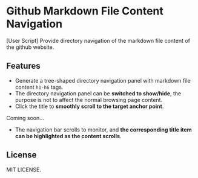 # Github Markdown File Content Navigation

[User Script] Provide directory navigation of the markdown file content of the github website.

## Features

- Generate a tree-shaped directory navigation panel with markdown file content `h1-h6` tags.
- The directory navigation panel can be **switched to show/hide**, the purpose is not to affect the normal browsing page content.
- Click the title to **smoothly scroll to the target anchor point**.

Coming soon...

- The navigation bar scrolls to monitor, and **the corresponding title item can be highlighted as the content scrolls**.

## License

MIT LICENSE.
